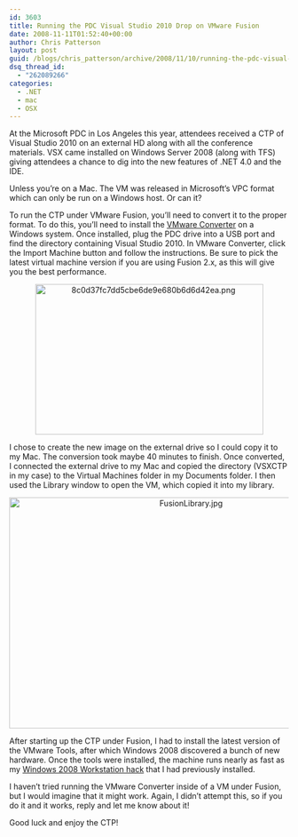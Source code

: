 ```yaml
---
id: 3603
title: Running the PDC Visual Studio 2010 Drop on VMware Fusion
date: 2008-11-11T01:52:40+00:00
author: Chris Patterson
layout: post
guid: /blogs/chris_patterson/archive/2008/11/10/running-the-pdc-visual-studio-2010-drop-on-vmware-fusion.aspx
dsq_thread_id:
  - "262089266"
categories:
  - .NET
  - mac
  - OSX
---
```

At the Microsoft PDC in Los Angeles this year, attendees received a CTP of Visual Studio 2010 on an external HD along with all the conference materials. VSX came installed on Windows Server 2008 (along with TFS) giving attendees a chance to dig into the new features of .NET 4.0 and the IDE. 

Unless you&#8217;re on a Mac. The VM was released in Microsoft&#8217;s VPC format which can only be run on a Windows host. Or can it?

To run the CTP under VMware Fusion, you&#8217;ll need to convert it to the proper format. To do this, you&#8217;ll need to install the [VMware Converter](http://www.vmware.com/products/converter/) on a Windows system. Once installed, plug the PDC drive into a USB port and find the directory containing Visual Studio 2010. In VMware Converter, click the Import Machine button and follow the instructions. Be sure to pick the latest virtual machine version if you are using Fusion 2.x, as this will give you the best performance.

<div style="text-align:center">
  <img src="http://blog.phatboyg.com/wp-content/uploads/2008/11/8c0d37fc7dd5cbe6de9e680b6d6d42ea.png" alt="8c0d37fc7dd5cbe6de9e680b6d6d42ea.png" border="0" width="411" height="271" />
</div>

I chose to create the new image on the external drive so I could copy it to my Mac. The conversion took maybe 40 minutes to finish. Once converted, I connected the external drive to my Mac and copied the directory (VSXCTP in my case) to the Virtual Machines folder in my Documents folder. I then used the Library window to open the VM, which copied it into my library.

<div style="text-align:center">
  <img src="http://blog.phatboyg.com/wp-content/uploads/2008/11/fusionlibrary.jpg" alt="FusionLibrary.jpg" border="0" width="640" height="416" />
</div>

After starting up the CTP under Fusion, I had to install the latest version of the VMware Tools, after which Windows 2008 discovered a bunch of new hardware. Once the tools were installed, the machine runs nearly as fast as my [Windows 2008 Workstation hack](http://blog.phatboyg.com/2008/09/17/vmware-fusion-20-upgrade-windows-workstation-2008/) that I had previously installed.

I haven&#8217;t tried running the VMware Converter inside of a VM under Fusion, but I would imagine that it might work. Again, I didn&#8217;t attempt this, so if you do it and it works, reply and let me know about it!

Good luck and enjoy the CTP!
